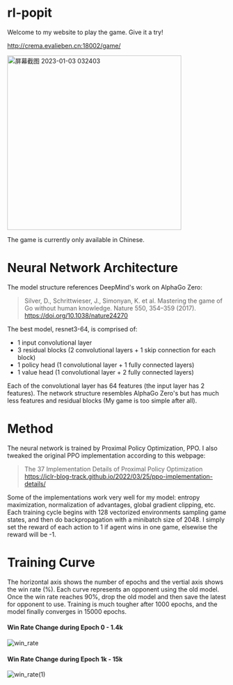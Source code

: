 # rl-popit
Welcome to my website to play the game. Give it a try!

http://crema.evalieben.cn:18002/game/

<img width="400" alt="屏幕截图 2023-01-03 032403" src="https://user-images.githubusercontent.com/100750226/210271646-0e533114-2949-4059-b341-8876f448d539.png">

The game is currently only available in Chinese.

# Neural Network Architecture
The model structure references DeepMind's work on AlphaGo Zero:
> Silver, D., Schrittwieser, J., Simonyan, K. et al. Mastering the game of Go without human knowledge. Nature 550, 354–359 (2017). https://doi.org/10.1038/nature24270

The best model, resnet3-64, is comprised of:
- 1 input convolutional layer
- 3 residual blocks (2 convolutional layers + 1 skip connection for each block)
- 1 policy head (1 convolutional layer + 1 fully connected layers)
- 1 value head (1 convolutional layer + 2 fully connected layers)

Each of the convolutional layer has 64 features (the input layer has 2 features).
The network structure resembles AlphaGo Zero's but has much less features and residual blocks (My game is too simple after all).

# Method
The neural network is trained by Proximal Policy Optimization, PPO. I also tweaked the original PPO implementation according to this webpage:
> The 37 Implementation Details of Proximal Policy Optimization
> https://iclr-blog-track.github.io/2022/03/25/ppo-implementation-details/

Some of the implementations work very well for my model: entropy maximization, normalization of advantages, global gradient clipping, etc.
Each training cycle begins with 128 vectorized environments sampling game states, and then do backpropagation with a minibatch size of 2048. I simply set the reward of each action to 1 if agent wins in one game, elsewise the reward will be -1.

# Training Curve
The horizontal axis shows the number of epochs and the vertial axis shows the win rate (%). Each curve represents an opponent using the old model. Once the win rate reaches 90%, drop the old model and then save the latest for opponent to use. Training is much tougher after 1000 epochs, and the model finally converges in 15000 epochs.
#### Win Rate Change during Epoch 0 - 1.4k
![win_rate](https://user-images.githubusercontent.com/100750226/210269864-a5c86b04-e1d5-4ee9-8a1d-19e5fad3be6b.svg)
#### Win Rate Change during Epoch 1k - 15k
![win_rate(1)](https://user-images.githubusercontent.com/100750226/210269870-fe495f24-a317-4716-8e90-9267ae997b6a.svg)
